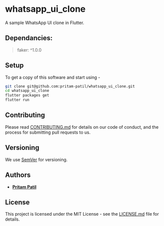 # whatsapp_ui_clone

A sample WhatsApp UI clone in Flutter.

## Dependancies:

> faker: ^1.0.0

## Setup

To get a copy of this software and start using -

```bash
git clone git@github.com:pritam-patil/whatsapp_ui_clone.git
cd whatsapp_ui_clone
flutter packages get
flutter run
```

## Contributing

Please read [CONTRIBUTING.md](./CONTRIBUTING.md) for details on our code of conduct, and the process for submitting pull requests to us.

## Versioning

We use [SemVer](http://semver.org/) for versioning.

## Authors

* [**Pritam Patil**](https://github.com/pritam-patil)

## License

This project is licensed under the MIT License - see the [LICENSE.md](./LICENSE.md) file for details.